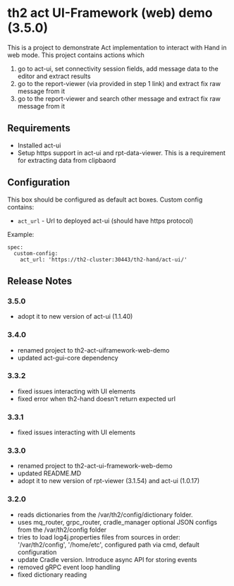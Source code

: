 # th2 act UI-Framework (web) demo (3.5.0)

This is a project to demonstrate Act implementation to interact with Hand in web mode.
This project contains actions which
1) go to act-ui, set connectivity session fields, add message data to the editor and extract results
2) go to the report-viewer (via provided in step 1 link) and extract fix raw message from it
3) go to the report-viewer and search other message and extract fix raw message from it

## Requirements
+ Installed act-ui 
+ Setup https support in act-ui and rpt-data-viewer. This is a requirement for extracting data from clipbaord

## Configuration
This box should be configured as default act boxes.
Custom config contains:
* `act_url` - Url to deployed act-ui (should have https protocol)

Example:
```
spec:
  custom-config:
    act_url: 'https://th2-cluster:30443/th2-hand/act-ui/'
```

## Release Notes

### 3.5.0
+ adopt it to new version of act-ui (1.1.40)

### 3.4.0
+ renamed project to th2-act-uiframework-web-demo
+ updated act-gui-core dependency

### 3.3.2
+ fixed issues interacting with UI elements
+ fixed error when th2-hand doesn't return expected url 

### 3.3.1
+ fixed issues interacting with UI elements

### 3.3.0
+ renamed project to th2-act-ui-framework-web-demo
+ updated README.MD
+ adopt it to new version of rpt-viewer (3.1.54) and act-ui (1.0.17)

### 3.2.0

+ reads dictionaries from the /var/th2/config/dictionary folder.
+ uses mq_router, grpc_router, cradle_manager optional JSON configs from the /var/th2/config folder
+ tries to load log4j.properties files from sources in order: '/var/th2/config', '/home/etc', configured path via cmd, default configuration
+ update Cradle version. Introduce async API for storing events
+ removed gRPC event loop handling
+ fixed dictionary reading